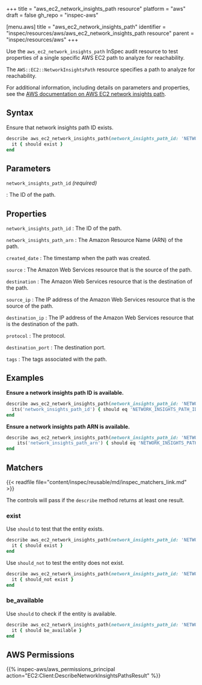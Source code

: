 +++
title = "aws_ec2_network_insights_path resource"
platform = "aws"
draft = false
gh_repo = "inspec-aws"

[menu.aws]
title = "aws_ec2_network_insights_path"
identifier = "inspec/resources/aws/aws_ec2_network_insights_path resource"
parent = "inspec/resources/aws"
+++

Use the `aws_ec2_network_insights_path` InSpec audit resource to test properties of a single specific AWS EC2 path to analyze for reachability.

The `AWS::EC2::NetworkInsightsPath` resource specifies a path to analyze for reachability.

For additional information, including details on parameters and properties, see the [AWS documentation on AWS EC2 network insights path](https://docs.aws.amazon.com/AWSCloudFormation/latest/UserGuide/aws-resource-ec2-networkinsightspath.html).

## Syntax

Ensure that network insights path ID exists.

```ruby
describe aws_ec2_network_insights_path(network_insights_path_id: 'NETWORK_INSIGHTS_PATH_ID') do
  it { should exist }
end
```

## Parameters

`network_insights_path_id` _(required)_

: The ID of the path.

## Properties

`network_insights_path_id`
: The ID of the path.

`network_insights_path_arn`
: The Amazon Resource Name (ARN) of the path.

`created_date`
: The timestamp when the path was created.

`source`
: The Amazon Web Services resource that is the source of the path.

`destination`
: The Amazon Web Services resource that is the destination of the path.

`source_ip`
: The IP address of the Amazon Web Services resource that is the source of the path.

`destination_ip`
: The IP address of the Amazon Web Services resource that is the destination of the path.

`protocol`
: The protocol.

`destination_port`
: The destination port.

`tags`
: The tags associated with the path.

## Examples

**Ensure a network insights path ID is available.**

```ruby
describe aws_ec2_network_insights_path(network_insights_path_id: 'NETWORK_INSIGHTS_PATH_ID') do
  its('network_insights_path_id') { should eq 'NETWORK_INSIGHTS_PATH_ID' }
end
```

**Ensure a network insights path ARN is available.**

```ruby
describe aws_ec2_network_insights_path(network_insights_path_id: 'NETWORK_INSIGHTS_PATH_ID') do
    its('network_insights_path_arn') { should eq 'NETWORK_INSIGHTS_PATH_ARN' }
end
```

## Matchers

{{< readfile file="content/inspec/reusable/md/inspec_matchers_link.md" >}}

The controls will pass if the `describe` method returns at least one result.

### exist

Use `should` to test that the entity exists.

```ruby
describe aws_ec2_network_insights_path(network_insights_path_id: 'NETWORK_INSIGHTS_PATH_ID') do
  it { should exist }
end
```

Use `should_not` to test the entity does not exist.

```ruby
describe aws_ec2_network_insights_path(network_insights_path_id: 'NETWORK_INSIGHTS_PATH_ID') do
  it { should_not exist }
end
```

### be_available

Use `should` to check if the entity is available.

```ruby
describe aws_ec2_network_insights_path(network_insights_path_id: 'NETWORK_INSIGHTS_PATH_ID') do
  it { should be_available }
end
```

## AWS Permissions

{{% inspec-aws/aws_permissions_principal action="EC2:Client:DescribeNetworkInsightsPathsResult" %}}
